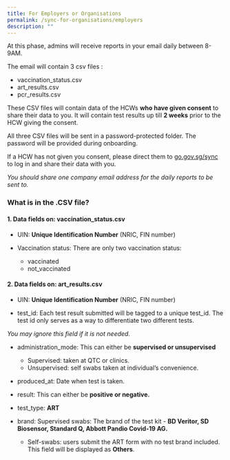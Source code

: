 ```yaml
---
title: For Employers or Organisations
permalink: /sync-for-organisations/employers
description: ""
---
```

At this phase, admins will receive reports in your email daily between 8-9AM. 

The email will contain 3 csv files :
* vaccination_status.csv
* art_results.csv
* pcr_results.csv

These CSV files will contain data of the HCWs **who have given consent** to share their data to you. It will contain test results up till **2 weeks** prior to the HCW giving the consent. 

All three CSV files will be sent in a password-protected folder. The password will be provided during onboarding.

If a HCW has not given you consent, please direct them to [go.gov.sg/sync](https://sync.covid.gov.sg/) to log in and share their data with you.

*You should share one company email address for the daily reports to be sent to.*

### **What is in the .CSV file?**

#### **1. Data fields on: vaccination_status.csv**


* UIN: **Unique Identification Number** (NRIC, FIN number)


* Vaccination status: There are only two vaccination status:	
	* vaccinated
	* not_vaccinated



#### **2. Data fields on: art_results.csv**

*   UIN: **Unique Identification Number** (NRIC, FIN number)


*   test_id: Each test result submitted will be tagged to a unique test_id. The test id only serves as a way to differentiate two different tests. 

*You may ignore this field if it is not needed.*

*   administration_mode: This can either be **supervised or unsupervised**
	* Supervised: taken at QTC or clinics.
	* Unsupervised: self swabs taken at individual’s convenience.

*   produced_at: Date when test is taken. 


*   result: This can either be **positive or negative.**


*   test_type: **ART** 


*   brand: Supervised swabs: The brand of the test kit - **BD Veritor, SD Biosensor, Standard Q, Abbott Pandio Covid-19 AG.**
	* Self-swabs: users submit the ART form with no test brand included. This field will be displayed as **Others**.


